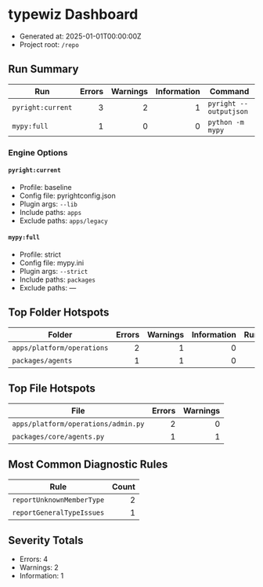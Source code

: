 # typewiz Dashboard

- Generated at: 2025-01-01T00:00:00Z
- Project root: `/repo`

## Run Summary

| Run | Errors | Warnings | Information | Command |
| --- | ---: | ---: | ---: | --- |
| `pyright:current` | 3 | 2 | 1 | `pyright --outputjson` |
| `mypy:full` | 1 | 0 | 0 | `python -m mypy` |

### Engine Options

#### `pyright:current`
- Profile: baseline
- Config file: pyrightconfig.json
- Plugin args: `--lib`
- Include paths: `apps`
- Exclude paths: `apps/legacy`

#### `mypy:full`
- Profile: strict
- Config file: mypy.ini
- Plugin args: `--strict`
- Include paths: `packages`
- Exclude paths: —

## Top Folder Hotspots

| Folder | Errors | Warnings | Information | Runs |
| --- | ---: | ---: | ---: | ---: |
| `apps/platform/operations` | 2 | 1 | 0 | 2 |
| `packages/agents` | 1 | 1 | 0 | 1 |

## Top File Hotspots

| File | Errors | Warnings |
| --- | ---: | ---: |
| `apps/platform/operations/admin.py` | 2 | 0 |
| `packages/core/agents.py` | 1 | 1 |

## Most Common Diagnostic Rules

| Rule | Count |
| --- | ---: |
| `reportUnknownMemberType` | 2 |
| `reportGeneralTypeIssues` | 1 |

## Severity Totals

- Errors: 4
- Warnings: 2
- Information: 1
